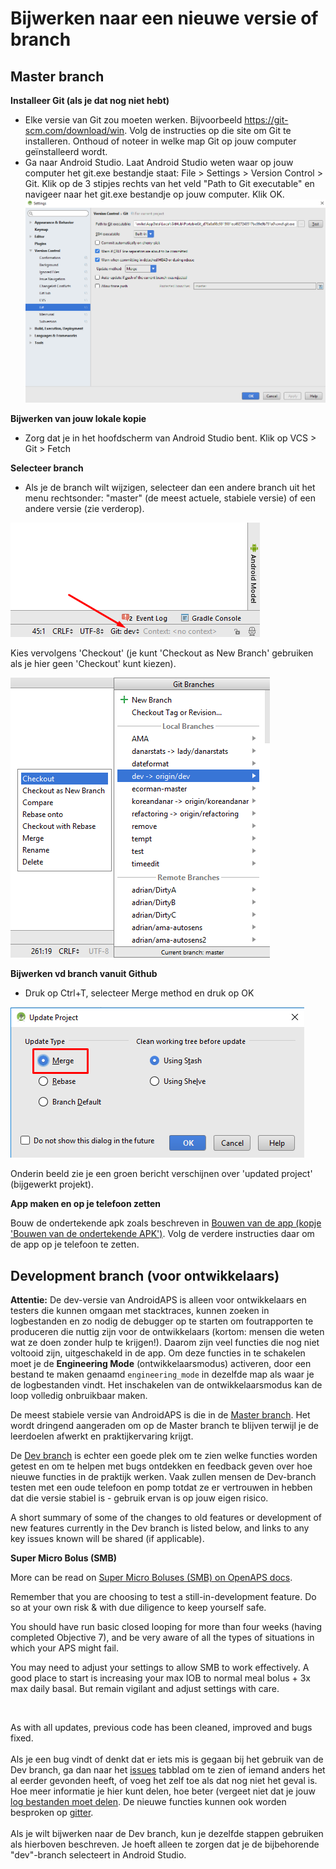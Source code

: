 # Bijwerken naar een nieuwe versie of branch

## Master branch

**Installeer Git (als je dat nog niet hebt)**

* Elke versie van Git zou moeten werken. Bijvoorbeeld <https://git-scm.com/download/win>. Volg de instructies op die site om Git te installeren. Onthoud of noteer in welke map Git op jouw computer geïnstalleerd wordt.
* Ga naar Android Studio. Laat Android Studio weten waar op jouw computer het git.exe bestandje staat: File > Settings > Version Control > Git. Klik op de 3 stipjes rechts van het veld "Path to Git executable" en navigeer naar het git.exe bestandje op jouw computer. Klik OK.![](../images/git.png)

**Bijwerken van jouw lokale kopie**

* Zorg dat je in het hoofdscherm van Android Studio bent. Klik op VCS > Git > Fetch

**Selecteer branch**

* Als je de branch wilt wijzigen, selecteer dan een andere branch uit het menu rechtsonder: "master" (de meest actuele, stabiele versie) of een andere versie (zie verderop).

![](../images/branchintray.png)

Kies vervolgens 'Checkout' (je kunt 'Checkout as New Branch' gebruiken als je hier geen 'Checkout' kunt kiezen).

![](../images/checkout.png)

**Bijwerken vd branch vanuit Github**

* Druk op Ctrl+T, selecteer Merge method en druk op OK

![](../images/merge.png)

Onderin beeld zie je een groen bericht verschijnen over 'updated project' (bijgewerkt projekt).

**App maken en op je telefoon zetten**

Bouw de ondertekende apk zoals beschreven in [Bouwen van de app (kopje 'Bouwen van de ondertekende APK')](Building-APK.html#generate-signed-apk). Volg de verdere instructies daar om de app op je telefoon te zetten.

## Development branch (voor ontwikkelaars)

**Attentie:** De dev-versie van AndroidAPS is alleen voor ontwikkelaars en testers die kunnen omgaan met stacktraces, kunnen zoeken in logbestanden en zo nodig de debugger op te starten om foutrapporten te produceren die nuttig zijn voor de ontwikkelaars (kortom: mensen die weten wat ze doen zonder hulp te krijgen!). Daarom zijn veel functies die nog niet voltooid zijn, uitgeschakeld in de app. Om deze functies in te schakelen moet je de **Engineering Mode** (ontwikkelaarsmodus) activeren, door een bestand te maken genaamd `engineering_mode` in dezelfde map als waar je de logbestanden vindt. Het inschakelen van de ontwikkelaarsmodus kan de loop volledig onbruikbaar maken.

De meest stabiele versie van AndroidAPS is die in de [Master branch](https://github.com/MilosKozak/AndroidAPS/tree/master). Het wordt dringend aangeraden om op de Master branch te blijven terwijl je de leerdoelen afwerkt en praktijkervaring krijgt.

De [Dev branch](https://github.com/MilosKozak/AndroidAPS/tree/dev) is echter een goede plek om te zien welke functies worden getest en om te helpen met bugs ontdekken en feedback geven over hoe nieuwe functies in de praktijk werken. Vaak zullen mensen de Dev-branch testen met een oude telefoon en pomp totdat ze er vertrouwen in hebben dat die versie stabiel is - gebruik ervan is op jouw eigen risico.

A short summary of some of the changes to old features or development of new features currently in the Dev branch is listed below, and links to any key issues known will be shared (if applicable).

**Super Micro Bolus (SMB)**

More can be read on [Super Micro Boluses (SMB) on OpenAPS docs](https://openaps.readthedocs.io/en/latest/docs/Customize-Iterate/oref1.html#understanding-smb).  
  
Remember that you are choosing to test a still-in-development feature. Do so at your own risk & with due diligence to keep yourself safe.  
  
You should have run basic closed looping for more than four weeks (having completed Objective 7), and be very aware of all the types of situations in which your APS might fail.  
  
You may need to adjust your settings to allow SMB to work effectively. A good place to start is increasing your max IOB to normal meal bolus + 3x max daily basal. But remain vigilant and adjust settings with care.

<br />  
  
As with all updates, previous code has been cleaned, improved and bugs fixed. <br />  
Als je een bug vindt of denkt dat er iets mis is gegaan bij het gebruik van de Dev branch, ga dan naar het [issues](https://github.com/MilosKozak/AndroidAPS/issues) tabblad om te zien of iemand anders het al eerder gevonden heeft, of voeg het zelf toe als dat nog niet het geval is. Hoe meer informatie je hier kunt delen, hoe beter (vergeet niet dat je jouw [log bestanden moet delen](../Usage/Accessing-logfiles.md). De nieuwe functies kunnen ook worden besproken op [gitter](https://gitter.im/MilosKozak/AndroidAPS). <br />  
Als je wilt bijwerken naar de Dev branch, kun je dezelfde stappen gebruiken als hierboven beschreven. Je hoeft alleen te zorgen dat je de bijbehorende "dev"-branch selecteert in Android Studio.